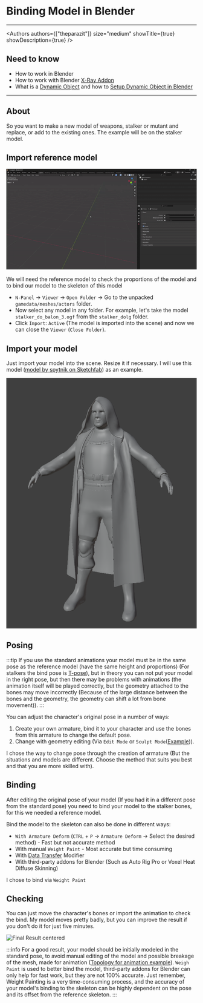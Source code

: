 # Binding Model in Blender

___

<Authors
  authors={["theparazit"]}
  size="medium"
  showTitle={true}
  showDescription={true}
/>

## Need to know

- How to work in Blender
- How to work with Blender [X-Ray Addon](../../modding-tools/blender/README.md)
- What is a [Dynamic Object](../../glossary/glossary.html#dynamic-object) and how to [Setup Dynamic Object in Blender](setup-dynamic-object-in-blender.md)

___

## About

So you want to make a new model of weapons, stalker or mutant and replace, or add to the existing ones. The example will be on the stalker model.

## Import reference model

![Import Reference Model centered](assets/gifs/binding-model-import-ref-model.gif)

We will need the reference model to check the proportions of the model and to bind our model to the skeleton of this model

- `N-Panel` -> `Viewer` -> `Open Folder` -> Go to the unpacked `gamedata/meshes/actors` folder.
- Now select any model in any folder. For example, let's take the model `stalker_do_balon_3.ogf` from the `stalker_dolg` folder.
- Click `Import`: `Active` (The model is imported into the scene) and now we can close the `Viewer` (`Close Folder`).

## Import your model

Just import your model into the scene. Resize it if necessary. I will use this model ([model by spytnik on Sketchfab](https://sketchfab.com/3d-models/stalker-5fa82920a45845e386c2a7d778c0972c)) as an example.

![Model Example centered](assets/images/binding-model-my-model-example.png)

## Posing

:::tip
If you use the standard animations your model must be in the same pose as the reference model (have the same height and proportions) (For stalkers the bind pose is [T-pose](https://en.wikipedia.org/wiki/T-pose)), but in theory you can not put your model in the right pose, but then there may be problems with animations (the animation itself will be played correctly, but the geometry attached to the bones may move incorrectly (Because of the large distance between the bones and the geometry, the geometry can shift a lot from bone movement)).
:::

You can adjust the character's original pose in a number of ways:

1. Create your own armature, bind it to your character and use the bones from this armature to change the default pose.
2. Change with geometry editing (Via `Edit Mode` or `Sculpt Mode`([Example](https://www.youtube.com/watch?v=7P5rdtzc18E&t=1082s))).

I chose the way to change pose through the creation of armature (But the situations and models are different. Choose the method that suits you best and that you are more skilled with).

## Binding

After editing the original pose of your model (If you had it in a different pose from the standard pose) you need to bind your model to the stalker bones, for this we needed a reference model.

Bind the model to the skeleton can also be done in different ways:

- `With Armature Deform` (`CTRL` + `P` -> `Armature Deform` -> Select the desired method) - Fast but not accurate method
- With manual `Weight Paint` - Most accurate but time consuming
- With [Data Transfer](https://docs.blender.org/manual/en/latest/modeling/modifiers/modify/data_transfer.html) Modifier
- With third-party addons for Blender (Such as Auto Rig Pro or Voxel Heat Diffuse Skinning)

I chose to bind via `Weight Paint`

## Checking

You can just move the character's bones or import the animation to check the bind. My model moves pretty badly, but you can improve the result if you don't do it for just five minutes.

![Final Result centered](assets/gifs/binding-model-final.gif)

:::info
For a good result, your model should be initially modeled in the standard pose, to avoid manual editing of the model and possible breakage of the mesh, made for animation ([Topology for animation example](https://www.youtube.com/watch?v=7DAFS8sga2k)). `Weigh Paint` is used to better bind the model, third-party addons for Blender can only help for fast work, but they are not 100% accurate. Just remember, Weight Painting is a very time-consuming process, and the accuracy of your model's binding to the skeleton can be highly dependent on the pose and its offset from the reference skeleton.
:::
